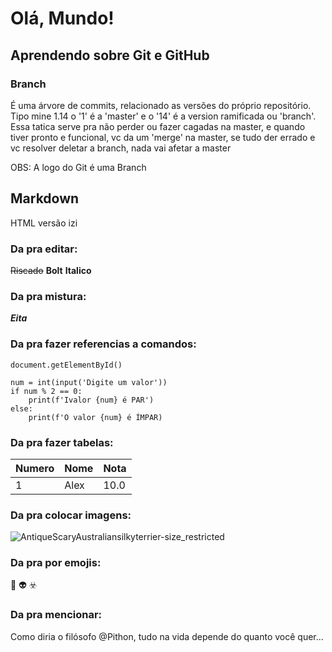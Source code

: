 # Olá, Mundo!


## Aprendendo sobre Git e GitHub

### Branch
É uma árvore de commits, relacionado as versões do próprio repositório.
Tipo mine 1.14 o '1' é a 'master' e o '14' é a version ramificada ou 'branch'.
Essa tatica serve pra não perder ou fazer cagadas na master, e quando tiver pronto e funcional, vc da um 'merge' na master, se tudo der errado e vc resolver deletar a branch, nada vai afetar a master

OBS: A logo do Git é uma Branch

## Markdown
HTML versão izi

### Da pra editar:

~~Riscado~~
**Bolt**
__Italico__

### Da pra mistura:

__*Eita*__

### Da pra fazer referencias a comandos:

`document.getElementById()`

```
num = int(input('Digite um valor'))
if num % 2 == 0:
    print(f'Ivalor {num} é PAR')
else:
    print(f'O valor {num} é ÍMPAR)
```

### Da pra fazer tabelas:

Numero | Nome | Nota
---|---|---
1 | Alex | 10.0

### Da pra colocar imagens:

![AntiqueScaryAustraliansilkyterrier-size_restricted](https://user-images.githubusercontent.com/91887268/136850765-e7e33dec-6233-4e6a-af0e-836e767d183b.gif)

### Da pra por emojis:

🖖 👽 ☣️

### Da pra mencionar:

Como diria o filósofo @Pithon, tudo na vida depende do quanto você quer...
